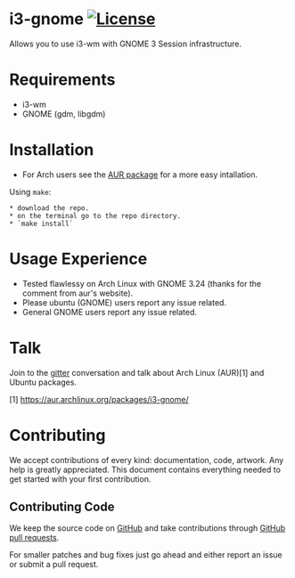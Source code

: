# i3-gnome [![License](http://img.shields.io/badge/license-MIT-blue.svg?style=flat)](http://choosealicense.com/licenses/mit/)

Allows you to use i3-wm with GNOME 3 Session infrastructure.

# Requirements
* i3-wm
* GNOME (gdm, libgdm)

# Installation
* For Arch users see the [AUR package](https://aur.archlinux.org/packages/i3-gnome/) for a more easy intallation.

Using `make`:

    * download the repo.
    * on the terminal go to the repo directory.
    * `make install`

# Usage Experience
* Tested flawlessy on Arch Linux with GNOME 3.24 (thanks for the comment from aur's website).
* Please ubuntu (GNOME) users report any issue related.
* General GNOME users report any issue related.

# Talk
Join to the [gitter](https://gitter.im/i3-gnome/Lobby) conversation and talk about Arch Linux (AUR)[1] and Ubuntu packages.

[1] https://aur.archlinux.org/packages/i3-gnome/

# Contributing
We accept contributions of every kind: documentation, code, artwork. Any help is greatly
appreciated. This document contains everything needed to get started with your first contribution.

## Contributing Code
We keep the source code on [GitHub](https://www.github.com/) and take contributions through
[GitHub pull requests](https://help.github.com/articles/using-pull-requests).

For smaller patches and bug fixes just go ahead and either report an issue or submit a pull
request.

